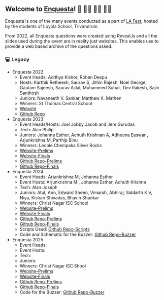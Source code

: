 ## Welcome to [Enquesta](https://github.com/Enquesta)! 👋 👋🏿 👋🏻 👋🏽

Enquesta is one of the many events conducted as a part of [LA Fest](https://lafest.in/), hosted by the students of Loyola School, Trivandrum.

From 2022, all Enquesta questions were created using RevealJs and all the slides used during the event are in reality just websites. This enables use to
provide a web based archive of the questions asked.

### 💻 Legacy
- Enquesta 2022
  - Event Heads: Adithya Kishor, Rohan Deepu
  - Hosts: Karthik Retheesh, Saurav S, Jithin Rajesh, Noel George, Gautam Sajeesh, Saurav Ajilal,  Muhammed Suhail, Dev Rakesh, Sajin Santhosh
  - Juniors: Navaneeth V. Sankar, Matthew K. Mathen
  - Winners: St Thomas Central School
  - [Website](https://enquesta.github.io/enquesta2022/)
  - [Github Repo](https://github.com/Enquesta/enquesta2022)
- Enquesta 2023
  - Event Heads/Hosts: Joel Jobby Jacob and Jem Gurudas
  - Tech: Alan Philip
  - Juniors: Johanna Esther, Achuth Krishnan A, Adheena Easwar , Arjunkrishna M, Parthip Binu
  - Winners: Lecole Chempaka Silver Rocks
  - [Website-Prelims](https://enquesta.github.io/enquesta2023-prelims/)
  - [Website-Finals](https://enquesta.github.io/enquesta2023-finals/)
  - [Github Repo-Prelims](https://github.com/Enquesta/enquesta2023-prelims)
  - [Github Repo-Finals](https://github.com/Enquesta/enquesta2023-finals)
- Enquesta 2024
  - Event Heads: Arjunkrishna M, Johanna Esther
  - Event Hosts: Arjunkrishna M., Johanna Esther, Achuth Krishna
  - Tech: Alan Joseph
  - Juniors: Atul, Ann, Edward Sheen, Vimarsh, Abhiraj, Siddarth K V, Niya, Kishan Shivadas, Bhavin Shankar
  - Winners: Christ Nagar ISC School
  - [Website-Prelims](https://enquesta.github.io/enquesta2024-prelims/)
  - [Website-Finals](https://enquesta.github.io/enquesta2024-finals/)
  - [Github Repo-Prelims](https://github.com/Enquesta/enquesta2024-prelims)
  - [Github Repo-Finals](https://github.com/Enquesta/enquesta2024-finals)
  - Scripts Used: [Github Repo-Scripts](https://github.com/Enquesta/enquesta2024-scripts)
  - Code and Schematic for the Buzzer: [Github Repo-Buzzer](https://github.com/Enquesta/enquesta-buzzer-code)
- Enquesta 2025
  - Event Heads:
  - Event Hosts:
  - Tech:
  - Juniors:
  - Winners: Christ Nagar ISC Shool
  - [Website-Prelims](https://enquesta.github.io/enquesta2024-prelims/)
  - [Website-Finals](https://enquesta.github.io/enquesta2024-finals/)
  - [Github Repo-Prelims](https://github.com/Enquesta/enquesta2024-prelims)
  - [Github Repo-Finals](https://github.com/Enquesta/enquesta2024-finals)
  - Code for the Buzzer: [Github Repo-Buzzer](https://github.com/Enquesta/enquesta-buzzer-code)
